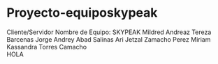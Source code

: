 # Proyecto-equiposkypeak
Cliente/Servidor
Nombre de Equipo: SKYPEAK
Mildred Andreaz Tereza Barcenas
Jorge Andrey Abad Salinas
Ari Jetzal Zamacho Perez
Miriam Kassandra Torres Camacho   
HOLA